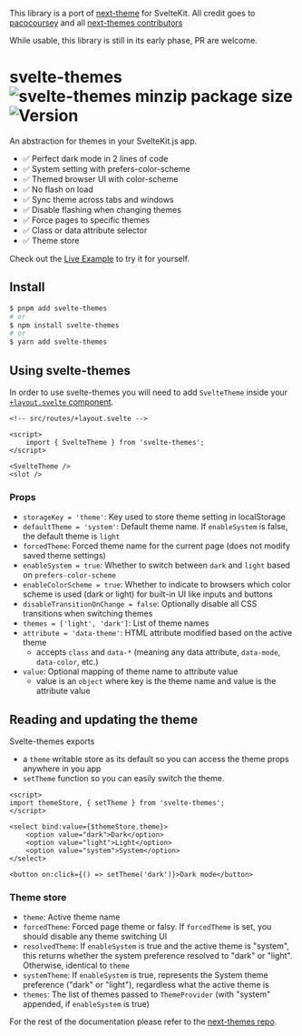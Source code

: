 This library is a port of [next-theme](https://github.com/pacocoursey/next-themes/) for SvelteKit. All credit goes to [pacocoursey](https://github.com/pacocoursey) and all [next-themes contributors](https://github.com/pacocoursey/next-themes/graphs/contributors)

While usable, this library is still in its early phase, PR are welcome.

# svelte-themes ![svelte-themes minzip package size](https://img.shields.io/bundlephobia/minzip/svelte-themes) ![Version](https://img.shields.io/npm/v/svelte-themes.svg?colorB=green)

An abstraction for themes in your SvelteKit.js app.

- ✅ Perfect dark mode in 2 lines of code
- ✅ System setting with prefers-color-scheme
- ✅ Themed browser UI with color-scheme
- ✅ No flash on load
- ✅ Sync theme across tabs and windows
- ✅ Disable flashing when changing themes
- ✅ Force pages to specific themes
- ✅ Class or data attribute selector
- ✅ Theme store

Check out the [Live Example](https://svelte-themes.vercel.app) to try it for yourself.

## Install

```bash
$ pnpm add svelte-themes
# or
$ npm install svelte-themes
# or
$ yarn add svelte-themes
```

## Using svelte-themes

In order to use svelte-themes you will need to add `SvelteTheme` inside your [`+layout.svelte` component](https://kit.svelte.dev/docs/routing#layout).

```svelte
<!-- src/routes/+layout.svelte -->

<script>
	import { SvelteTheme } from 'svelte-themes';
</script>

<SvelteTheme />
<slot />
```

### Props

- `storageKey = 'theme'`: Key used to store theme setting in localStorage
- `defaultTheme = 'system'`: Default theme name. If `enableSystem` is false, the default theme is `light`
- `forcedTheme`: Forced theme name for the current page (does not modify saved theme settings)
- `enableSystem = true`: Whether to switch between `dark` and `light` based on `prefers-color-scheme`
- `enableColorScheme = true`: Whether to indicate to browsers which color scheme is used (dark or light) for built-in UI like inputs and buttons
- `disableTransitionOnChange = false`: Optionally disable all CSS transitions when switching themes
- `themes = ['light', 'dark']`: List of theme names
- `attribute = 'data-theme'`: HTML attribute modified based on the active theme
  - accepts `class` and `data-*` (meaning any data attribute, `data-mode`, `data-color`, etc.)
- `value`: Optional mapping of theme name to attribute value
  - value is an `object` where key is the theme name and value is the attribute value

## Reading and updating the theme

Svelte-themes exports

- a `theme` writable store as its default so you can access the theme props anywhere in you app
- `setTheme` function so you can easily switch the theme.

```svelte
<script>
import themeStore, { setTheme } from 'svelte-themes';
</script>

<select bind:value={$themeStore.theme}>
	<option value="dark">Dark</option>
	<option value="light">Light</option>
	<option value="system">System</option>
</select>

<button on:click={() => setTheme('dark')}>Dark mode</button>
```

### Theme store

- `theme`: Active theme name
- `forcedTheme`: Forced page theme or falsy. If `forcedTheme` is set, you should disable any theme switching UI
- `resolvedTheme`: If `enableSystem` is true and the active theme is "system", this returns whether the system preference resolved to "dark" or "light". Otherwise, identical to `theme`
- `systemTheme`: If `enableSystem` is true, represents the System theme preference ("dark" or "light"), regardless what the active theme is
- `themes`: The list of themes passed to `ThemeProvider` (with "system" appended, if `enableSystem` is true)

For the rest of the documentation please refer to the [next-themes repo](https://github.com/pacocoursey/next-themes).
